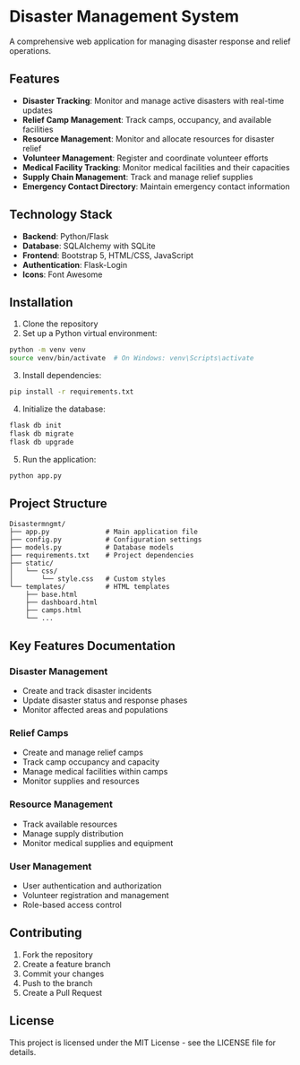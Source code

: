 # Disaster Management System

A comprehensive web application for managing disaster response and relief operations.

## Features

- **Disaster Tracking**: Monitor and manage active disasters with real-time updates
- **Relief Camp Management**: Track camps, occupancy, and available facilities
- **Resource Management**: Monitor and allocate resources for disaster relief
- **Volunteer Management**: Register and coordinate volunteer efforts
- **Medical Facility Tracking**: Monitor medical facilities and their capacities
- **Supply Chain Management**: Track and manage relief supplies
- **Emergency Contact Directory**: Maintain emergency contact information

## Technology Stack

- **Backend**: Python/Flask
- **Database**: SQLAlchemy with SQLite
- **Frontend**: Bootstrap 5, HTML/CSS, JavaScript
- **Authentication**: Flask-Login
- **Icons**: Font Awesome

## Installation

1. Clone the repository
2. Set up a Python virtual environment:
```bash
python -m venv venv
source venv/bin/activate  # On Windows: venv\Scripts\activate
```

3. Install dependencies:
```bash
pip install -r requirements.txt
```

4. Initialize the database:
```bash
flask db init
flask db migrate
flask db upgrade
```

5. Run the application:
```bash
python app.py
```

## Project Structure

```
Disastermngmt/
├── app.py              # Main application file
├── config.py           # Configuration settings
├── models.py           # Database models
├── requirements.txt    # Project dependencies
├── static/
│   └── css/
│       └── style.css   # Custom styles
└── templates/          # HTML templates
    ├── base.html
    ├── dashboard.html
    ├── camps.html
    └── ...
```

## Key Features Documentation

### Disaster Management
- Create and track disaster incidents
- Update disaster status and response phases
- Monitor affected areas and populations

### Relief Camps
- Create and manage relief camps
- Track camp occupancy and capacity
- Manage medical facilities within camps
- Monitor supplies and resources

### Resource Management
- Track available resources
- Manage supply distribution
- Monitor medical supplies and equipment

### User Management
- User authentication and authorization
- Volunteer registration and management
- Role-based access control

## Contributing

1. Fork the repository
2. Create a feature branch
3. Commit your changes
4. Push to the branch
5. Create a Pull Request

## License

This project is licensed under the MIT License - see the LICENSE file for details.
